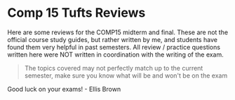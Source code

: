 # Comp 15 Tufts Reviews

Here are some reviews for the COMP15 midterm and final. These are not the official course study guides, but rather written by me, and students have found them very helpful in past semesters. All review / practice questions written here were NOT written in coordination with the writing of the exam. 


> The topics covered may not perfectly match up to the current semester, make sure you know what will be and won't be on the exam



Good luck on your exams! - Ellis Brown
